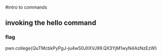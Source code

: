 #intro to commands

## invoking the hello command

### flag
pwn.college{QuTMcbkPyPgJ-ju4wS0JIlXVJ99.QX3YjM1wyN4AzNzEzW}
